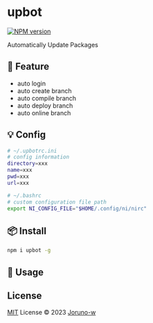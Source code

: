 # upbot

[![NPM version](https://img.shields.io/npm/v/upbot?color=a1b858&label=)](https://www.npmjs.com/package/upbot)

Automatically Update Packages
## 🦄️ Feature
- auto login
- auto create branch
- auto compile branch
- auto deploy branch
- auto online branch
## 💡 Config
```bash
# ~/.upbotrc.ini
# config information
directory=xxx
name=xxx
pwd=xxx
url=xxx
```
```bash
# ~/.bashrc
# custom configuration file path
export NI_CONFIG_FILE="$HOME/.config/ni/nirc"
```

## 📦 Install
```bash
npm i upbot -g
```
## 🥳 Usage
## License
[MIT](./LICENSE) License © 2023 [Joruno-w](https://github.com/Joruno-w)

